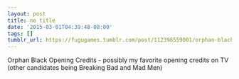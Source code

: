 ```yaml
---
layout: post
title: no title
date: '2015-03-01T04:39:48-08:00'
tags: []
tumblr_url: https://fugugames.tumblr.com/post/112398559001/orphan-black-opening-credits-possibly-my
---
```

Orphan Black Opening Credits - possibly my favorite opening credits on TV (other candidates being Breaking Bad and Mad Men)

